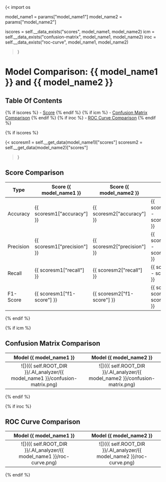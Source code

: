 {<
import os

model_name1 = params["model_name1"]
model_name2 = params["model_name2"] 

iscores = self.__data_exists("scores", model_name1, model_name2)
icm     = self.__data_exists("confusion-matrix", model_name1, model_name2)
iroc    = self.__data_exists("roc-curve", model_name1, model_name2)
>}

# Model Comparison: {{ model_name1 }} and {{ model_name2 }} 
## Table Of Contents
{% if iscores %} - [Score](##Score-Comparison) {% endif %}
{% if icm %} - [Confusion Matrix Comparison](##Confusion-Matrix-Comparison) {% endif %}
{% if iroc %} - [ROC Curve Comparison](##ROC-Curve-Comparison) {% endif %}

{% if iscores %}

{<
scoresm1 = self.__get_data(model_name1)["scores"]
scoresm2 = self.__get_data(model_name2)["scores"]
>}

## Score Comparison
| Type      | Score {{ model_name1 }}          | Score {{ model_name2 }}          | Offset                                    |
|-----------|-----------------------------|-----------------------------|-----------------------------------------------------|
| Accuracy  | {{ scoresm1["accuracy"]  }} | {{ scoresm2["accuracy"]  }} | {{ scoresm1["accuracy"]  - scoresm2["accuracy"]  }} |
| Precision | {{ scoresm1["precision"] }} | {{ scoresm2["precision"] }} | {{ scoresm1["precision"] - scoresm2["precision"] }} |
| Recall    | {{ scoresm1["recall"]    }} | {{ scoresm2["recall"]    }} | {{ scoresm1["recall"]    - scoresm2["recall"]    }} |
| F1-Score  | {{ scoresm1["f1-score"]  }} | {{ scoresm2["f1-score"]  }} | {{ scoresm1["f1-score"]  - scoresm2["f1-score"]  }} |

{% endif %}

{% if icm %}

## Confusion Matrix Comparison
Model {{ model_name1 }}                                                      | Model {{ model_name2 }}
:----------------------------------------------------------------------:|:--------------------------------------------------------------:
![]({{ self.ROOT_DIR }}/.AI_analyzer/{{ model_name1 }}/confusion-matrix.png) | ![]({{ self.ROOT_DIR }}/.AI_analyzer/{{ model_name2 }}/confusion-matrix.png)

{% endif %}

{% if iroc %}

## ROC Curve Comparison
Model {{ model_name1 }}                                                      | Model {{ model_name2 }}
:----------------------------------------------------------------------:|:--------------------------------------------------------------:
![]({{ self.ROOT_DIR }}/.AI_analyzer/{{ model_name1 }}/roc-curve.png) | ![]({{ self.ROOT_DIR }}/.AI_analyzer/{{ model_name2 }}/roc-curve.png)

{% endif %}
